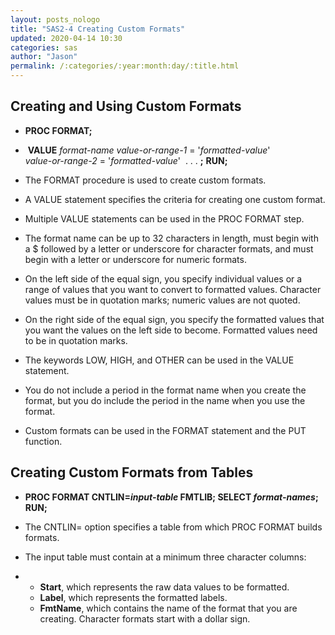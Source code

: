 ```yaml
---
layout: posts_nologo
title: "SAS2-4 Creating Custom Formats"
updated: 2020-04-14 10:30
categories: sas
author: "Jason"
permalink: /:categories/:year:month:day/:title.html
---
```

## Creating and Using Custom Formats

- **PROC FORMAT;**     

- ​	**VALUE** *format-name value-or-range-1* = '*formatted-value*'                      
  ​									    *value-or-range-2* = '*formatted-value*' 
  ​				                        . . . **;** 
  **RUN;**

- The FORMAT procedure is used to create custom formats.
- A VALUE statement specifies the criteria for creating one custom format.
- Multiple VALUE statements can be used in the PROC FORMAT step.
- The format name can be up to 32 characters in length, must begin with a $ followed by a letter or underscore for character formats, and must begin with a letter or underscore for numeric formats.
- On the left side of the equal sign, you specify individual values or a range of values that you want to convert to formatted values. Character values must be in quotation marks; numeric values are not quoted.
- On the right side of the equal sign, you specify the formatted values that you want the values on the left side to become. Formatted values need to be in quotation marks.
- The keywords LOW, HIGH, and OTHER can be used in the VALUE statement.
- You do not include a period in the format name when you create the format, but you do include the period in the name when you use the format.
- Custom formats can be used in the FORMAT statement and the PUT function.



## Creating Custom Formats from Tables

- **PROC FORMAT CNTLIN=***input-table* **FMTLIB;**       **SELECT** *format-names***;** **RUN;**

- The CNTLIN= option specifies a table from which PROC FORMAT builds formats.

- The input table must contain at a minimum three character columns:

- - **Start**, which represents the raw data values to be formatted.
  - **Label**, which represents the formatted labels.
  - **FmtName**, which contains the name of the format that you are creating. Character formats start with a dollar sign.

